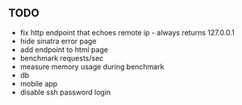 TODO
----
* fix http endpoint that echoes remote ip - always returns 127.0.0.1
* hide sinatra error page
* add endpoint to html page
* benchmark requests/sec
* measure memory usage during benchmark
* db
* mobile app
* disable ssh password login

